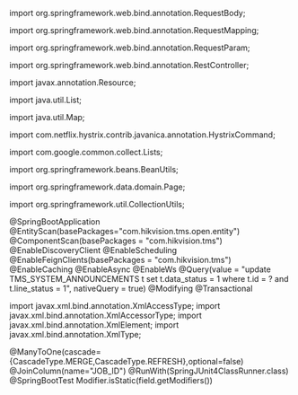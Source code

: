 import org.springframework.web.bind.annotation.RequestBody;

import org.springframework.web.bind.annotation.RequestMapping;

import org.springframework.web.bind.annotation.RequestParam;

import org.springframework.web.bind.annotation.RestController;

import javax.annotation.Resource;

import java.util.List;

import java.util.Map;

import com.netflix.hystrix.contrib.javanica.annotation.HystrixCommand;

import com.google.common.collect.Lists;

import org.springframework.beans.BeanUtils;

import org.springframework.data.domain.Page;

import org.springframework.util.CollectionUtils;

@SpringBootApplication
@EntityScan(basePackages="com.hikvision.tms.open.entity")
@ComponentScan(basePackages = "com.hikvision.tms")
@EnableDiscoveryClient
@EnableScheduling
@EnableFeignClients(basePackages = "com.hikvision.tms")
@EnableCaching
@EnableAsync
@EnableWs
@Query(value = "update TMS_SYSTEM_ANNOUNCEMENTS t set t.data_status = 1 where t.id = ? and t.line_status = 1",
nativeQuery = true)
@Modifying
@Transactional

import javax.xml.bind.annotation.XmlAccessType;
import javax.xml.bind.annotation.XmlAccessorType;
import javax.xml.bind.annotation.XmlElement;
import javax.xml.bind.annotation.XmlType;

@ManyToOne(cascade={CascadeType.MERGE,CascadeType.REFRESH},optional=false)
    @JoinColumn(name="JOB_ID")
@RunWith(SpringJUnit4ClassRunner.class)
@SpringBootTest
Modifier.isStatic(field.getModifiers())
